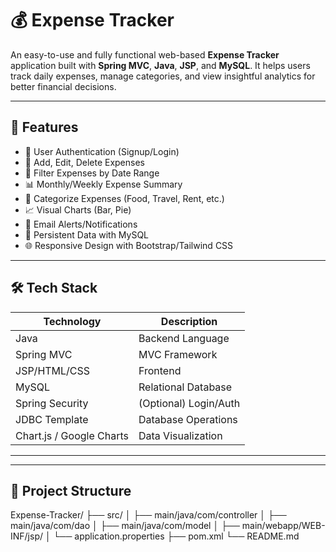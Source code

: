 # 💰 Expense Tracker

An easy-to-use and fully functional web-based **Expense Tracker** application built with **Spring MVC**, **Java**, **JSP**, and **MySQL**. It helps users track daily expenses, manage categories, and view insightful analytics for better financial decisions.

---

## 🚀 Features

- 🔐 User Authentication (Signup/Login)
- 📝 Add, Edit, Delete Expenses
- 📅 Filter Expenses by Date Range
- 📊 Monthly/Weekly Expense Summary
- 📂 Categorize Expenses (Food, Travel, Rent, etc.)
- 📈 Visual Charts (Bar, Pie)
- 📧 Email Alerts/Notifications
- 💾 Persistent Data with MySQL
- 🌐 Responsive Design with Bootstrap/Tailwind CSS

---

## 🛠 Tech Stack

| Technology      | Description                 |
|-----------------|-----------------------------|
| Java            | Backend Language            |
| Spring MVC      | MVC Framework               |
| JSP/HTML/CSS    | Frontend                    |
| MySQL           | Relational Database         |
| Spring Security | (Optional) Login/Auth       |
| JDBC Template   | Database Operations         |
| Chart.js / Google Charts | Data Visualization |

---


---

## 📂 Project Structure

Expense-Tracker/
├── src/
│ ├── main/java/com/controller
│ ├── main/java/com/dao
│ ├── main/java/com/model
│ ├── main/webapp/WEB-INF/jsp/
│ └── application.properties
├── pom.xml
└── README.md
